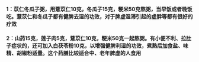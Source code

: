 #### 1：苡仁冬瓜子粥，用薏苡仁10克，冬瓜子15克，粳米50克熬粥，当早饭或者晚饭吃。薏苡仁和冬瓜子都有健脾去湿的功效，对于脾虚湿滞引起的虚胖等都有很好的疗效
#### 2：山药15克，莲子肉5克，薏苡仁10克，粳米50克一起熬粥。有小便不利、拉肚子症状的，还可加入白茯苓粉10克，以增强健脾利湿的功效，煮熟后加食盐、味精、胡椒粉适量。这个药膳比较适合中、老年脾虚的人食用
#### 